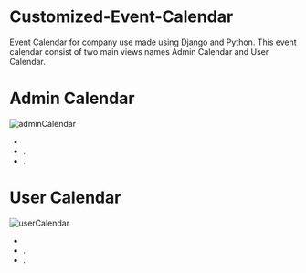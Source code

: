 

# Customized-Event-Calendar
Event Calendar for company use made using Django and Python. This event calendar consist of two main views names Admin Calendar and User Calendar. 

# Admin Calendar 
  <img src = "./adminCalendar.jpg" alt = "adminCalendar">
<ul>
  <li> </li>
  <li> .</li>
  <li> .</li>
</ul> 

# User Calendar 
  <img src = "./adminCalendar.jpg" alt = "userCalendar">
<ul>
  <li> </li>
  <li> .</li>
  <li> .</li>
</ul> 

